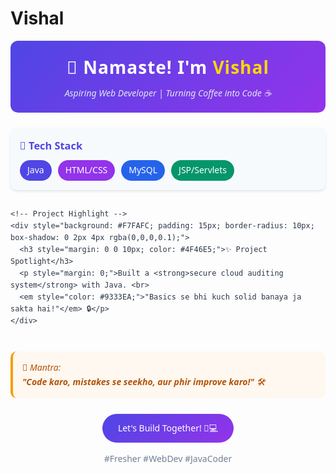 # Vishal
<div class="github-about" style="font-family: 'Segoe UI', Tahoma, sans-serif; line-height: 1.6; color: #2D3748; max-width: 600px; margin: auto;">
  
  <!-- Header with Gradient -->
  <div style="background: linear-gradient(135deg, #4F46E5, #9333EA); padding: 20px; border-radius: 12px; text-align: center; margin-bottom: 25px;">
    <h1 style="color: white; margin: 0; font-size: 28px; letter-spacing: 1px;">👋 Namaste! I'm <span style="color: #FFD700;">Vishal</span></h1>
    <p style="color: #E2E8F0; margin: 8px 0 0; font-style: italic;">Aspiring Web Developer | Turning Coffee into Code ☕</p>
  </div>

  <!-- Tech Stack Cards -->
  <div style="display: grid; gap: 15px; margin-bottom: 25px;">
    <div style="background: #F7FAFC; padding: 15px; border-radius: 10px; box-shadow: 0 2px 4px rgba(0,0,0,0.1);">
      <h3 style="margin: 0 0 10px; color: #4F46E5;">🚀 Tech Stack</h3>
      <div style="display: flex; gap: 10px; flex-wrap: wrap;">
        <span style="background: #4F46E5; color: white; padding: 5px 12px; border-radius: 20px; font-size: 14px;">Java</span>
        <span style="background: #9333EA; color: white; padding: 5px 12px; border-radius: 20px; font-size: 14px;">HTML/CSS</span>
        <span style="background: #2563EB; color: white; padding: 5px 12px; border-radius: 20px; font-size: 14px;">MySQL</span>
        <span style="background: #059669; color: white; padding: 5px 12px; border-radius: 20px; font-size: 14px;">JSP/Servlets</span>
      </div>
    </div>

    <!-- Project Highlight -->
    <div style="background: #F7FAFC; padding: 15px; border-radius: 10px; box-shadow: 0 2px 4px rgba(0,0,0,0.1);">
      <h3 style="margin: 0 0 10px; color: #4F46E5;">✨ Project Spotlight</h3>
      <p style="margin: 0;">Built a <strong>secure cloud auditing system</strong> with Java. <br> 
      <em style="color: #9333EA;">"Basics se bhi kuch solid banaya ja sakta hai!"</em> 🔒</p>
    </div>
  </div>

  <!-- Mantra Section -->
  <div style="background: #FFF8F0; padding: 15px; border-radius: 10px; border-left: 4px solid #F59E0B; margin-bottom: 25px;">
    <p style="margin: 0; font-style: italic; color: #B45309;">📌 Mantra: <br> 
    <strong>"Code karo, mistakes se seekho, aur phir improve karo!"</strong> 🛠️</p>
  </div>

  <!-- Connect Button -->
  <div style="text-align: center; margin-top: 25px;">
    <a href="https://www.linkedin.com/in/vishal-thecoder/" 
       style="background: linear-gradient(135deg, #4F46E5, #9333EA); 
              color: white; 
              padding: 12px 25px; 
              border-radius: 25px; 
              text-decoration: none; 
              display: inline-block; 
              transition: 0.3s;"
       onmouseover="this.style.transform='scale(1.05)'; this.style.boxShadow='0 4px 8px rgba(0,0,0,0.2)';" 
       onmouseout="this.style.transform='scale(1)'; this.style.boxShadow='none';">
      Let's Build Together! 👨💻
    </a>
    <p style="margin-top: 15px; color: #718096;">#Fresher #WebDev #JavaCoder</p>
  </div>

</div>
